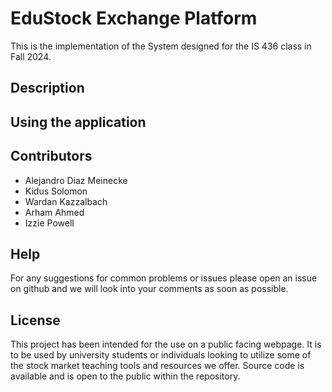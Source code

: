 # EduStock Exchange Platform
This is the implementation of the System designed for the IS 436 class in Fall 2024.

## Description

## Using the application

## Contributors
* Alejandro Diaz Meinecke
* Kidus Solomon
* Wardan Kazzalbach
* Arham Ahmed
* Izzie Powell

## Help
For any suggestions for common problems or issues please open an issue on github and we will look into your comments as soon as possible.

## License
This project has been intended for the use on a public facing webpage. It is to be used by university students or individuals looking to utilize some of the stock market teaching tools and resources we offer. Source code is available and is open to the public within the repository.
